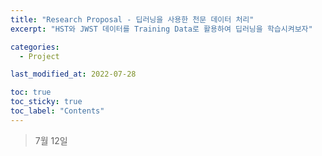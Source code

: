 ```yaml
---
title: "Research Proposal - 딥러닝을 사용한 천문 데이터 처리"
excerpt: "HST와 JWST 데이터를 Training Data로 활용하여 딥러닝을 학습시켜보자"

categories:
  - Project

last_modified_at: 2022-07-28

toc: true
toc_sticky: true
toc_label: "Contents"
---
```


>
> 7월 12일
>